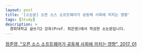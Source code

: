 ```yaml
---
layout: post
title: '[소논문] 오픈 소스 소프트웨어가 공동체 사회에 끼치는 영향'
tags: [Study]
description: >
  경희대학교 글쓰기2 강좌(Prof. 최은영)에서 작성한 소논문입니다.
---
```


[정준영, "오픈 소스 소프트웨어가 공동체 사회에 끼치는 영향", 2017. 01](../../../../public/paper.pdf)
